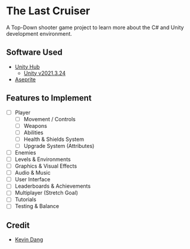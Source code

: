 # The Last Cruiser
A Top-Down shooter game project to learn more about the C# and Unity development environment.

## Software Used
* [Unity Hub](https://unity.com/download)
    * [Unity v2021.3.24](https://unity.com/releases/editor/whats-new/2021.3.24?clickref=1101lxH8BDBk&utm_source=partnerize&utm_medium=affiliate&utm_campaign=unity_affiliate)
* [Aseprite](https://www.aseprite.org/)

## Features to Implement
- [ ] Player
    - [ ] Movement / Controls
    - [ ] Weapons
    - [ ] Abilities
    - [ ] Health & Shields System
    - [ ] Upgrade System (Attributes)
- [ ] Enemies
- [ ] Levels & Environments
- [ ] Graphics & Visual Effects
- [ ] Audio & Music
- [ ] User Interface
- [ ] Leaderboards & Achievements
- [ ] Multiplayer (Stretch Goal)
- [ ] Tutorials
- [ ] Testing & Balance

## Credit
* [Kevin Dang](https://github.com/kevinthedang)